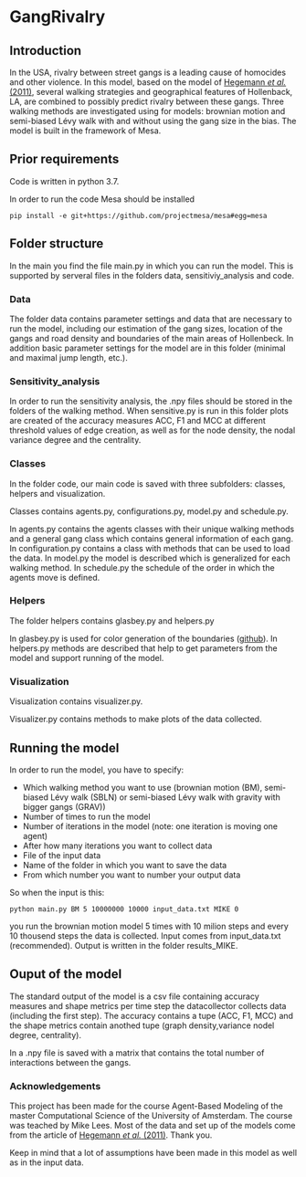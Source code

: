 # GangRivalry

## Introduction

In  the  USA,  rivalry between street gangs is a leading cause of homocides and other violence. In this model, based on the model of [Hegemann *et al.* (2011)](https://doi.org/10.1016/j.physa.2011.05.040), several walking strategies and geographical features of Hollenback, LA, are combined to possibly predict rivalry between these gangs. 
Three walking methods are investigated using for models: brownian motion and semi-biased Lévy walk with and without using the gang size in the bias. The model is built in the framework of Mesa.


## Prior requirements

Code is written in python 3.7.

In order to run the code Mesa should be installed
```
pip install -e git+https://github.com/projectmesa/mesa#egg=mesa
```



## Folder structure

In the main you find the file main.py in which you can run the model. This is supported by serveral files in the folders data, sensitiviy_analysis and code.

### Data 

The folder data contains parameter settings and data that are necessary to run the model, including our estimation of the gang sizes, location of the gangs and road density and boundaries of the main areas of Hollenbeck. In addition basic parameter settings for the model are in this folder (minimal and maximal jump length, etc.).

### Sensitivity_analysis

In order to run the sensitivity analysis, the .npy files should be stored in the folders of the walking method. When sensitive.py is run in this folder plots are created of the accuracy measures ACC, F1 and MCC at different threshold values of edge creation, as well as for the node density, the nodal variance degree and the centrality.

### Classes
In the folder code, our main code is saved with three subfolders: classes, helpers and visualization.

Classes contains agents.py, configurations.py, model.py and schedule.py.

In agents.py contains the agents classes with their unique walking methods and a general gang class which contains general information of each gang.
In configuration.py contains a class with methods that can be used to load the data.
In model.py the model is described which is generalized for each walking method.
In schedule.py the schedule of the order in which the agents move is defined.

### Helpers

The folder helpers contains glasbey.py and helpers.py

In glasbey.py is used for color generation of the boundaries ([github](https://github.com/taketwo/glasbey)).
In helpers.py methods are described that help to get parameters from the model and support running of the model.

### Visualization

Visualization contains visualizer.py.

Visualizer.py contains methods to make plots of the data collected.




## Running the model

In order to run the model, you have to specify:

* Which walking method you want to use (brownian motion (BM), semi-biased Lévy walk (SBLN) or semi-biased Lévy walk with gravity with bigger gangs (GRAV))
* Number of times to run the model
* Number of iterations in the model (note: one iteration is moving one agent)
* After how many iterations you want to collect data
* File of the input data
* Name of the folder in which you want to save the data
* From which number you want to number your output data

So when the input is this:

```
python main.py BM 5 10000000 10000 input_data.txt MIKE 0

```

you run the brownian motion model 5 times with 10 milion steps and every 10 thousend steps the data is collected. Input comes from input_data.txt (recommended). Output is written in the folder results_MIKE. 

## Ouput of the model

The standard output of the model is a csv file containing accuracy measures and shape metrics per time step the datacollector collects data (including the first step). The accuracy contains a tupe (ACC, F1, MCC) and the shape metrics contain anothed tupe (graph density,variance nodel degree, centrality). 

In a .npy file is saved with a matrix that contains the total number of interactions between the gangs.

### Acknowledgements

This project has been made for the course Agent-Based Modeling of the master Computational Science of the University of Amsterdam. The course was teached by Mike Lees. Most of the data and set up of the models come from the article of [Hegemann *et al.* (2011)](https://doi.org/10.1016/j.physa.2011.05.040). Thank you.

Keep in mind that a lot of assumptions have been made in this model as well as in the input data. 